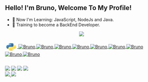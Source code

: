 ## Hello! I'm Bruno, Welcome To My Profile!

- 🌱 Now I'm Learning: JavaScript, NodeJs and Java.
- 🚀 Training to become a BackEnd Developer.

<div align="center">
  <a href="https://github.com/rBrunoRRamos">
  <img height="150em" src="https://github-readme-stats.vercel.app/api?username=BrunoRRamos&show_icons=true&theme=tokyonight&include_all_commits=true&count_private=true"/>
  
</div>
  <div style="display: inline_block"><br>
  <img align="center" alt="Bruno" height="30" width="40" src="https://raw.githubusercontent.com/devicons/devicon/master/icons/python/python-original.svg">
  <img align="center" alt="Bruno" height="30" width="40" src="https://cdn.jsdelivr.net/gh/devicons/devicon/icons/javascript/javascript-original.svg" />
  <img align="center" alt="Bruno" height="30" width="40" src="https://cdn.jsdelivr.net/gh/devicons/devicon/icons/typescript/typescript-plain.svg" />
  <img align="center" alt="Bruno" height="30" width="40" src="https://cdn.jsdelivr.net/gh/devicons/devicon/icons/nodejs/nodejs-plain.svg" />
  <img align="center" alt="Bruno" height="30" width="40" src="https://cdn.jsdelivr.net/gh/devicons/devicon/icons/mongodb/mongodb-original.svg" />
  <img align="center" alt="Bruno" height="30" width="40" src="https://cdn.jsdelivr.net/gh/devicons/devicon/icons/mysql/mysql-original.svg" />
  <img align="center" alt="Bruno" height="30" width="40" src="https://cdn.jsdelivr.net/gh/devicons/devicon/icons/postgresql/postgresql-plain.svg" />
  <img align="center" alt="Bruno" height="30" width="40" src="https://cdn.jsdelivr.net/gh/devicons/devicon/icons/docker/docker-original.svg" />
  <img align="center" alt="Bruno" height="30" width="40" src="https://cdn.jsdelivr.net/gh/devicons/devicon/icons/java/java-original.svg" />
  <img align="center" alt="Bruno" height="30" width="40" src="https://cdn.jsdelivr.net/gh/devicons/devicon/icons/git/git-original.svg" />
  
          
    
      
    
</div>
  
 ##
  
<div> 
  <a href="https://www.instagram.com/br_rams/" target="_blank"><img src="https://img.shields.io/badge/-Instagram-%23E4405F?style=for-the-badge&logo=instagram&logoColor=white" target="_blank"></a>
 	<a href="https://www.twitch.tv/misterbeamcs" target="_blank"><img src="https://img.shields.io/badge/Twitch-9146FF?style=for-the-badge&logo=twitch&logoColor=white" target="_blank"></a>
  <a href = "mailto:bruno.ramos@ccc.ufcg.edu.br"><img src="https://img.shields.io/badge/Gmail-D14836?style=for-the-badge&logo=gmail&logoColor=white" target="_blank"></a>
  <a href="https://www.linkedin.com/in/bruno-rodrigues-83250522a/" target="_blank"><img src="https://img.shields.io/badge/-LinkedIn-%230077B5?style=for-the-badge&logo=linkedin&logoColor=white" target="_blank"></a>  
  
  
<div>
  <a href="https://github.com/rafaballerini">
  <img height="180em" src="https://github-readme-stats.vercel.app/api?username=BrunoRRamos&show_icons=true&theme=dracula&include_all_commits=true&count_private=true"/>
  <img height="180em" src="https://github-readme-stats.vercel.app/api/top-langs/?username=BrunoRRamos&layout=compact&langs_count=7&theme=dracula"/>
</div>
